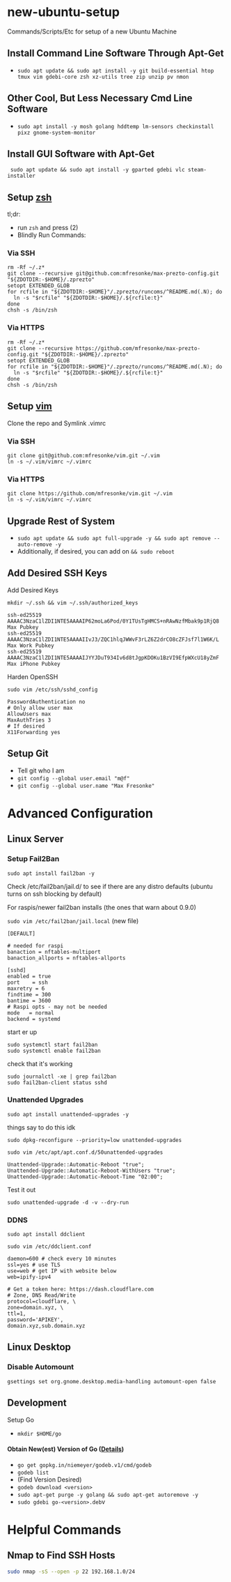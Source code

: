 # new-ubuntu-setup

Commands/Scripts/Etc for setup of a new Ubuntu Machine

## Install Command Line Software Through Apt-Get

-   `sudo apt update && sudo apt install -y git build-essential htop tmux vim gdebi-core zsh xz-utils tree zip unzip pv nmon`

## Other Cool, But Less Necessary Cmd Line Software

-   `sudo apt install -y mosh golang hddtemp lm-sensors checkinstall pixz gnome-system-monitor`

## Install GUI Software with Apt-Get

` sudo apt update && sudo apt install -y gparted gdebi vlc steam-installer`

## Setup [zsh](https://github.com/mfresonke/max-prezto-config)

tl;dr:

-   run `zsh` and press (2)
-   Blindly Run Commands:

### Via SSH

```
rm -Rf ~/.z*
git clone --recursive git@github.com:mfresonke/max-prezto-config.git "${ZDOTDIR:-$HOME}/.zprezto"
setopt EXTENDED_GLOB
for rcfile in "${ZDOTDIR:-$HOME}"/.zprezto/runcoms/^README.md(.N); do
  ln -s "$rcfile" "${ZDOTDIR:-$HOME}/.${rcfile:t}"
done
chsh -s /bin/zsh
```

### Via HTTPS

```
rm -Rf ~/.z*
git clone --recursive https://github.com/mfresonke/max-prezto-config.git "${ZDOTDIR:-$HOME}/.zprezto"
setopt EXTENDED_GLOB
for rcfile in "${ZDOTDIR:-$HOME}"/.zprezto/runcoms/^README.md(.N); do
  ln -s "$rcfile" "${ZDOTDIR:-$HOME}/.${rcfile:t}"
done
chsh -s /bin/zsh
```

## Setup [vim](https://github.com/mfresonke/vim)

Clone the repo and Symlink .vimrc

### Via SSH

```
git clone git@github.com:mfresonke/vim.git ~/.vim
ln -s ~/.vim/vimrc ~/.vimrc
```

### Via HTTPS

```
git clone https://github.com/mfresonke/vim.git ~/.vim
ln -s ~/.vim/vimrc ~/.vimrc
```

## Upgrade Rest of System

-   `sudo apt update && sudo apt full-upgrade -y && sudo apt remove --auto-remove -y`
-   Additionally, if desired, you can add on `&& sudo reboot`

## Add Desired SSH Keys

Add Desired Keys

`mkdir ~/.ssh && vim ~/.ssh/authorized_keys`

```
ssh-ed25519 AAAAC3NzaC1lZDI1NTE5AAAAIP62moLa6Pod/0Y1TUsTgHMCS+nRAwNzfMbak9p1RjQ8 Max Pubkey
ssh-ed25519 AAAAC3NzaC1lZDI1NTE5AAAAIIvJ3/ZQC1hlqJWWvF3rLZ6Z2drCO8cZFJsf7l1W6K/L Max Work Pubkey
ssh-ed25519 AAAAC3NzaC1lZDI1NTE5AAAAIJYYJDuT934Iv6d8tJgpKDOKu1BzVI9EfpWXcU18yZmF Max iPhone Pubkey
```

Harden OpenSSH

`sudo vim /etc/ssh/sshd_config`

```
PasswordAuthentication no
# Only allow user max
AllowUsers max
MaxAuthTries 3
# If desired
X11Forwarding yes
```

## Setup Git

-   Tell git who I am
-   `git config --global user.email "m@f"`
-   `git config --global user.name "Max Fresonke"`

# Advanced Configuration

## Linux Server

### Setup Fail2Ban

`sudo apt install fail2ban -y`

Check /etc/fail2ban/jail.d/ to see if there are any distro defaults (ubuntu turns on ssh blocking by default)

For raspis/newer fail2ban installs (the ones that warn about 0.9.0)

`sudo vim /etc/fail2ban/jail.local` (new file)

```
[DEFAULT]

# needed for raspi
banaction = nftables-multiport
banaction_allports = nftables-allports

[sshd]
enabled = true
port    = ssh
maxretry = 6
findtime = 300
bantime = 3600
# Raspi opts - may not be needed
mode   = normal
backend = systemd
```

start er up

```
sudo systemctl start fail2ban
sudo systemctl enable fail2ban
```

check that it's working

```
sudo journalctl -xe | grep fail2ban
sudo fail2ban-client status sshd
```

### Unattended Upgrades

`sudo apt install unattended-upgrades -y`

things say to do this idk

`sudo dpkg-reconfigure --priority=low unattended-upgrades`

`sudo vim /etc/apt/apt.conf.d/50unattended-upgrades`

```
Unattended-Upgrade::Automatic-Reboot "true";
Unattended-Upgrade::Automatic-Reboot-WithUsers "true";
Unattended-Upgrade::Automatic-Reboot-Time "02:00";
```

Test it out

`sudo unattended-upgrade -d -v --dry-run`

### DDNS

`sudo apt install ddclient`

`sudo vim /etc/ddclient.conf`

```
daemon=600 # check every 10 minutes
ssl=yes # use TLS
use=web # get IP with website below
web=ipify-ipv4

# Get a token here: https://dash.cloudflare.com
# Zone, DNS Read/Write
protocol=cloudflare, \
zone=domain.xyz, \
ttl=1,
password='APIKEY',
domain.xyz,sub.domain.xyz
```

## Linux Desktop

### Disable Automount

`gsettings set org.gnome.desktop.media-handling automount-open false`

## Development

Setup Go

-   `mkdir $HOME/go`

#### Obtain New(est) Version of Go ([Details](https://github.com/niemeyer/godeb))

-   `go get gopkg.in/niemeyer/godeb.v1/cmd/godeb`
-   `godeb list`
-   (Find Version Desired)
-   `godeb download <version>`
-   `sudo apt-get purge -y golang && sudo apt-get autoremove -y`
-   `sudo gdebi go-<version>.deb`v

# Helpful Commands

## Nmap to Find SSH Hosts

```sh
sudo nmap -sS --open -p 22 192.168.1.0/24
```
